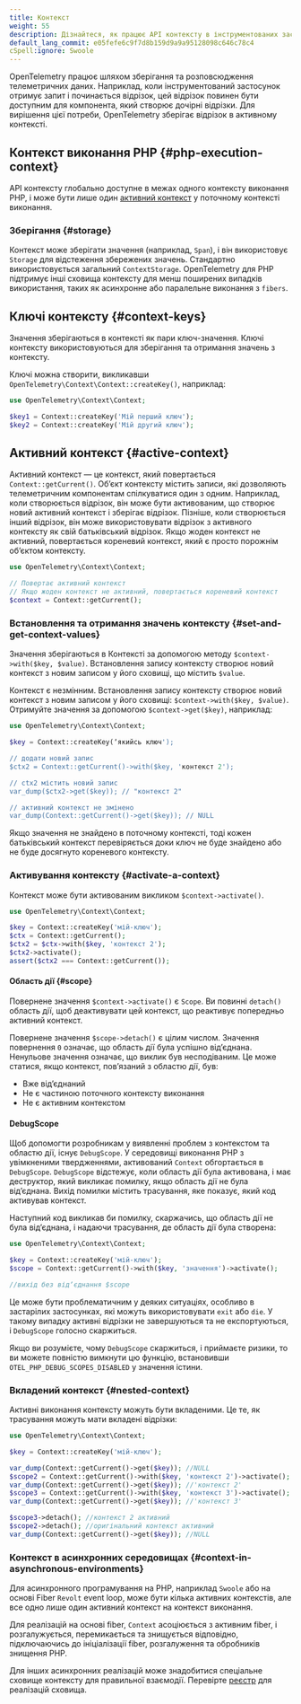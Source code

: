```yaml
---
title: Контекст
weight: 55
description: Дізнайтеся, як працює API контексту в інструментованих застосунках.
default_lang_commit: e05fefe6c9f7d8b159d9a9a95128098c646c78c4
cSpell:ignore: Swoole
---
```


OpenTelemetry працює шляхом зберігання та розповсюдження телеметричних даних. Наприклад, коли інструментований застосунок отримує запит і починається відрізок, цей відрізок повинен бути доступним для компонента, який створює дочірні відрізки. Для вирішення цієї потреби, OpenTelemetry зберігає відрізок в активному контексті.

## Контекст виконання PHP {#php-execution-context}

API контексту глобально доступне в межах одного контексту виконання PHP, і може бути лише один [активний контекст](#active-context) у поточному контексті виконання.

### Зберігання {#storage}

Контекст може зберігати значення (наприклад, `Span`), і він використовує `Storage` для відстеження збережених значень. Стандартно використовується загальний `ContextStorage`. OpenTelemetry для PHP підтримує інші сховища контексту для менш поширених випадків використання, таких як асинхронне або паралельне виконання з `fibers`.

## Ключі контексту {#context-keys}

Значення зберігаються в контексті як пари ключ-значення. Ключі контексту використовуються для зберігання та отримання значень з контексту.

Ключі можна створити, викликавши `OpenTelemetry\Context\Context::createKey()`, наприклад:

```php
use OpenTelemetry\Context\Context;

$key1 = Context::createKey('Мій перший ключ');
$key2 = Context::createKey('Мій другий ключ');
```

## Активний контекст {#active-context}

Активний контекст — це контекст, який повертається `Context::getCurrent()`. Обʼєкт контексту містить записи, які дозволяють телеметричним компонентам спілкуватися один з одним. Наприклад, коли створюється відрізок, він може бути активованим, що створює новий активний контекст і зберігає відрізок. Пізніше, коли створюється інший відрізок, він може використовувати відрізок з активного контексту як свій батьківський відрізок. Якщо жоден контекст не активний, повертається кореневий контекст, який є просто порожнім обʼєктом контексту.

```php
use OpenTelemetry\Context\Context;

// Повертає активний контекст
// Якщо жоден контекст не активний, повертається кореневий контекст
$context = Context::getCurrent();
```

### Встановлення та отримання значень контексту {#set-and-get-context-values}

Значення зберігаються в Контексті за допомогою методу `$context->with($key, $value)`. Встановлення запису контексту створює новий контекст з новим записом у його сховищі, що містить `$value`.

Контекст є незмінним. Встановлення запису контексту створює новий контекст з новим записом у його сховищі: `$context->with($key, $value)`. Отримуйте значення за допомогою `$context->get($key)`, наприклад:

```php
use OpenTelemetry\Context\Context;

$key = Context::createKey(ʼякийсь ключ');

// додати новий запис
$ctx2 = Context::getCurrent()->with($key, 'контекст 2');

// ctx2 містить новий запис
var_dump($ctx2->get($key)); // "контекст 2"

// активний контекст не змінено
var_dump(Context::getCurrent()->get($key)); // NULL
```

Якщо значення не знайдено в поточному контексті, тоді кожен батьківський контекст перевіряється доки ключ не буде знайдено або не буде досягнуто кореневого контексту.

### Активування контексту {#activate-a-context}

Контекст може бути активованим викликом `$context->activate()`.

```php
use OpenTelemetry\Context\Context;

$key = Context::createKey('мій-ключ');
$ctx = Context::getCurrent();
$ctx2 = $ctx->with($key, 'контекст 2');
$ctx2->activate();
assert($ctx2 === Context::getCurrent());
```

#### Область дії {#scope}

Повернене значення `$context->activate()` є `Scope`. Ви повинні `detach()` область дії, щоб деактивувати цей контекст, що реактивує попередньо активний контекст.

Повернене значення `$scope->detach()` є цілим числом. Значення повернення `0` означає, що область дії була успішно відʼєднана. Ненульове значення означає, що виклик був несподіваним. Це може статися, якщо контекст, повʼязаний з областю дії, був:

- Вже відʼєднаний
- Не є частиною поточного контексту виконання
- Не є активним контекстом

#### DebugScope

Щоб допомогти розробникам у виявленні проблем з контекстом та областю дії, існує `DebugScope`. У середовищі виконання PHP з увімкненими твердженнями, активований `Context` обгортається в `DebugScope`. `DebugScope` відстежує, коли область дії була активована, і має деструктор, який викликає помилку, якщо область дії не була відʼєднана. Вихід помилки містить трасування, яке показує, який код активував контекст.

Наступний код викликав би помилку, скаржачись, що область дії не була відʼєднана, і надаючи трасування, де область дії була створена:

```php
use OpenTelemetry\Context\Context;

$key = Context::createKey('мій-ключ');
$scope = Context::getCurrent()->with($key, 'значення')->activate();

//вихід без відʼєднання $scope
```

Це може бути проблематичним у деяких ситуаціях, особливо в застарілих застосунках, які можуть використовувати `exit` або `die`. У такому випадку активні відрізки не завершуються та не експортуються, і `DebugScope` голосно скаржиться.

Якщо ви розумієте, чому `DebugScope` скаржиться, і приймаєте ризики, то ви можете повністю вимкнути цю функцію, встановивши `OTEL_PHP_DEBUG_SCOPES_DISABLED` у значення істини.

### Вкладений контекст {#nested-context}

Активні виконання контексту можуть бути вкладеними. Це те, як трасування можуть мати вкладені відрізки:

```php
use OpenTelemetry\Context\Context;

$key = Context::createKey('мій-ключ');

var_dump(Context::getCurrent()->get($key)); //NULL
$scope2 = Context::getCurrent()->with($key, 'контекст 2')->activate();
var_dump(Context::getCurrent()->get($key)); //'контекст 2'
$scope3 = Context::getCurrent()->with($key, 'контекст 3')->activate();
var_dump(Context::getCurrent()->get($key)); //'контекст 3'

$scope3->detach(); //контекст 2 активний
$scope2->detach(); //оригінальний контекст активний
var_dump(Context::getCurrent()->get($key)); //NULL
```

### Контекст в асинхронних середовищах {#context-in-asynchronous-environments}

Для асинхронного програмування на PHP, наприклад `Swoole` або на основі Fiber `Revolt` event loop, може бути кілька активних контекстів, але все одно лише один активний контекст на контекст виконання.

Для реалізацій на основі fiber, `Context` асоціюється з активним fiber, і розгалужується, перемикається та знищується відповідно, підключаючись до ініціалізації fiber, розгалуження та обробників знищення PHP.

Для інших асинхронних реалізацій може знадобитися спеціальне сховище контексту для правильної взаємодії. Перевірте [реєстр](/ecosystem/registry/?language=php) для реалізацій сховища.
